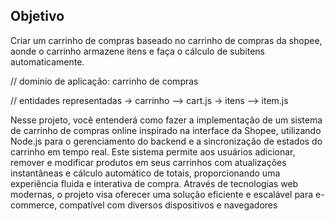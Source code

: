 ## Objetivo
Criar um carrinho de compras baseado no carrinho de compras da shopee, aonde o carrinho armazene itens e faça o cálculo de subitens automaticamente.

// dominio de aplicação: carrinho de compras

// entidades representadas
-> carrinho --> cart.js
-> itens --> item.js


Nesse projeto, você entenderá como fazer a implementação de um sistema de carrinho de compras online inspirado na interface da Shopee, utilizando Node.js para o gerenciamento do backend e a sincronização de estados do carrinho em tempo real. Este sistema permite aos usuários adicionar, remover e modificar produtos em seus carrinhos com atualizações instantâneas e cálculo automático de totais, proporcionando uma experiência fluida e interativa de compra. Através de tecnologias web modernas, o projeto visa oferecer uma solução eficiente e escalável para e-commerce, compatível com diversos dispositivos e navegadores
